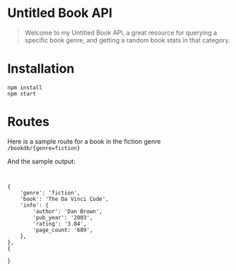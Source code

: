 # Untitled Book API

> Welcome to my Untitled Book API, a great resource for querying a specific book genre, and getting a random book stats in that category.

# Installation
```
npm install
npm start
```

# Routes
Here is a sample route for a book in the fiction genre
<br>
```/bookdb/{genre=fiction} ```

And the sample output:
```


{
    'genre': 'fiction',
    'book': 'The Da Vinci Code',
    'info': {
        'author': 'Dan Brown',
        'pub_year': '2003',
        'rating': '3.84',
        'page_count: '689',
    },
},
{
    
}




```

